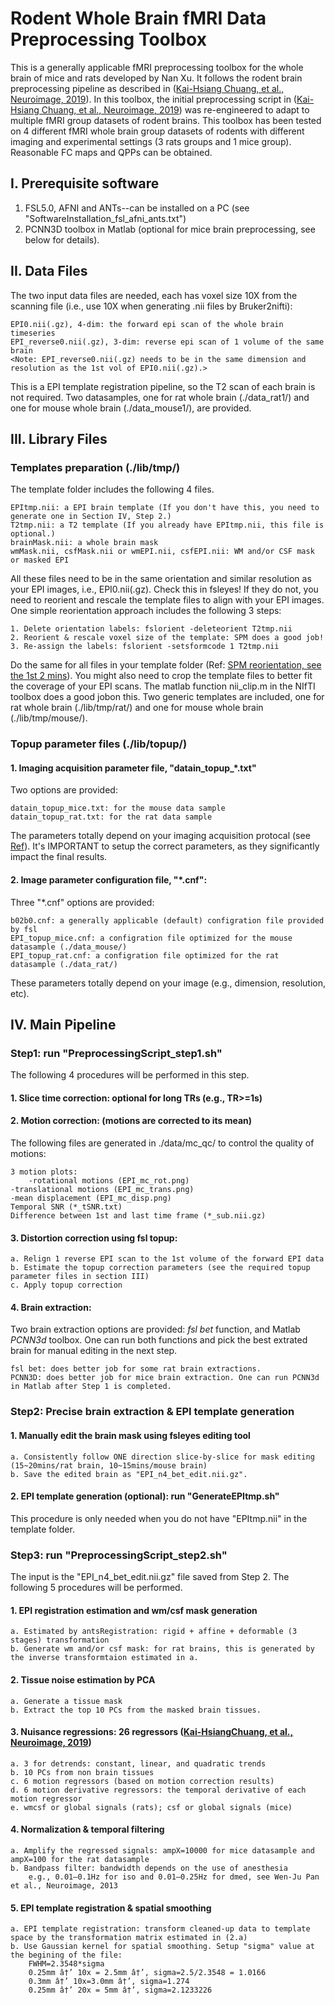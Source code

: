 # Rodent Whole Brain fMRI Data Preprocessing Toolbox
This is a generally applicable fMRI preprocessing toolbox for the whole brain of mice and rats developed by Nan Xu. It follows the rodent brain preprocessing pipeline as described in ([Kai-Hsiang Chuang, et al., Neuroimage, 2019](https://www.sciencedirect.com/science/article/pii/S105381191832192X)). In this toolbox, the initial preprocessing script in ([Kai-Hsiang Chuang, et al., Neuroimage, 2019](https://www.sciencedirect.com/science/article/pii/S105381191832192X)) was re-engineered to adapt to multiple fMRI group datasets of rodent brains. This toolbox has been tested on 4 different fMRI whole brain group datasets of rodents with different imaging and experimental settings (3 rats groups and 1 mice group). Reasonable FC maps and QPPs can be obtained. 

<!---If you use this toolbox, please cite as Nan Xu, Leo Zhang, Zengmin Li, Shella D. Keilholz (Date). Title [Type]. doi:10.5281/zenodo.XXXX--->

## I. Prerequisite software
1. FSL5.0, AFNI and ANTs--can be installed on a PC (see "SoftwareInstallation_fsl_afni_ants.txt")
2. PCNN3D toolbox in Matlab (optional for mice brain preprocessing, see below for details). 

## II. Data Files 
The two input data files are needed, each has voxel size 10X from the scanning file (i.e., use 10X when generating .nii files by Bruker2nifti):

    EPI0.nii(.gz), 4-dim: the forward epi scan of the whole brain timeseries
    EPI_reverse0.nii(.gz), 3-dim: reverse epi scan of 1 volume of the same brain
    <Note: EPI_reverse0.nii(.gz) needs to be in the same dimension and resolution as the 1st vol of EPI0.nii(.gz).>
This is a EPI template registration pipeline, so the T2 scan of each brain is not required. Two datasamples, one for rat whole brain (./data_rat1/) and one for mouse whole brain (./data_mouse1/), are provided.     

## III. Library Files 
### Templates preparation (./lib/tmp/)
The template folder includes the following 4 files. 
	
	EPItmp.nii: a EPI brain template (If you don't have this, you need to generate one in Section IV, Step 2.)
	T2tmp.nii: a T2 template (If you already have EPItmp.nii, this file is optional.)
	brainMask.nii: a whole brain mask
	wmMask.nii, csfMask.nii or wmEPI.nii, csfEPI.nii: WM and/or CSF mask or masked EPI
All these files need to be in the same orientation and similar resolution as your EPI images, i.e., EPI0.nii(.gz). 
Check this in fsleyes! If they do not, you need to reorient and rescale the template files to align with your EPI images. One simple reorientation approach includes the following 3 steps:

	1. Delete orientation labels: fslorient -deleteorient T2tmp.nii
	2. Reorient & rescale voxel size of the template: SPM does a good job!
	3. Re-assign the labels: fslorient -setsformcode 1 T2tmp.nii
Do the same for all files in your template folder (Ref: [SPM reorientation, see the 1st 2 mins](https://www.youtube.com/watch?v=J_aXCBKRc1k&t=371s)).
You might also need to crop the template files to better fit the coverage of your EPI scans. The matlab function nii_clip.m in the NIfTI toolbox does a good jobon this. Two generic templates are included, one for rat whole brain (./lib/tmp/rat/) and one for mouse whole brain (./lib/tmp/mouse/).

### Topup parameter files (./lib/topup/)
#### 1. Imaging acquisition parameter file, "datain_topup_\*.txt"
Two options are provided: 

    datain_topup_mice.txt: for the mouse data sample
    datain_topup_rat.txt: for the rat data sample
The parameters totally depend on your imaging acquisition protocal (see [Ref](https://fsl.fmrib.ox.ac.uk/fsl/fslwiki/topup/TopupUsersGuide#A--datain)). It's IMPORTANT to setup the correct parameters, as they significantly impact the final results. 
#### 2. Image parameter configuration file, "\*.cnf": 
Three "\*.cnf" options are provided:

    b02b0.cnf: a generally applicable (default) configration file provided by fsl 
    EPI_topup_mice.cnf: a configration file optimized for the mouse datasample (./data_mouse/)
    EPI_topup_rat.cnf: a configration file optimized for the rat datasample (./data_rat/)
These parameters totally depend on your image (e.g., dimension, resolution, etc). 

## IV. Main Pipeline
### Step1: run "PreprocessingScript_step1.sh"
The following 4 procedures will be performed in this step.
#### 1. Slice time correction: optional for long TRs (e.g., TR>=1s)
#### 2. Motion correction: (motions are corrected to its mean)
The following files are generated in ./data/mc_qc/ to control the quality of motions:

    3 motion plots: 
    	-rotational motions (EPI_mc_rot.png) 
	-translational motions (EPI_mc_trans.png)
	-mean displacement (EPI_mc_disp.png)
    Temporal SNR (*_tSNR.txt)
    Difference between 1st and last time frame (*_sub.nii.gz)
#### 3. Distortion correction using fsl topup: 
    a. Relign 1 reverse EPI scan to the 1st volume of the forward EPI data 
    b. Estimate the topup correction parameters (see the required topup parameter files in section III) 
    c. Apply topup correction
#### 4. Brain extraction: 
Two brain extraction options are provided: *fsl bet* function, and Matlab *PCNN3d* toolbox. One can run both functions and pick the best extrated brain for manual editing in the next step.

    fsl bet: does better job for some rat brain extractions.
    PCNN3D: does better job for mice brain extraction. One can run PCNN3d in Matlab after Step 1 is completed.    
### Step2: Precise brain extraction & EPI template generation
#### 1.  Manually edit the brain mask using fsleyes editing tool
    a. Consistently follow ONE direction slice-by-slice for mask editing (15~20mins/rat brain, 10~15mins/mouse brain)
    b. Save the edited brain as "EPI_n4_bet_edit.nii.gz".
#### 2. EPI template generation (optional): run "GenerateEPItmp.sh"
This procedure is only needed when you do not have "EPItmp.nii" in the template folder.
### Step3: run "PreprocessingScript_step2.sh"
The input is the "EPI_n4_bet_edit.nii.gz" file saved from Step 2. The following 5 procedures will be performed.
#### 1. EPI registration estimation and wm/csf mask generation
    a. Estimated by antsRegistration: rigid + affine + deformable (3 stages) transformation
    b. Generate wm and/or csf mask: for rat brains, this is generated by the inverse transformtaion estimated in a.
#### 2. Tissue noise estimation by PCA
    a. Generate a tissue mask
    b. Extract the top 10 PCs from the masked brain tissues.
#### 3. Nuisance regressions: 26 regressors ([Kai-HsiangChuang, et al., Neuroimage, 2019](https://www.sciencedirect.com/science/article/pii/S105381191832192X))
    a. 3 for detrends: constant, linear, and quadratic trends
    b. 10 PCs from non brain tissues
    c. 6 motion regressors (based on motion correction results) 
    d. 6 motion derivative regressors: the temporal derivative of each motion regressor
    e. wmcsf or global signals (rats); csf or global signals (mice)
#### 4. Normalization & temporal filtering
    a. Amplify the regressed signals: ampX=10000 for mice datasample and ampX=100 for the rat datasample
    b. Bandpass filter: bandwidth depends on the use of anesthesia
    	e.g., 0.01–0.1Hz for iso and 0.01–0.25Hz for dmed, see Wen-Ju Pan et al., Neuroimage, 2013
#### 5. EPI template registration & spatial smoothing
    a. EPI template registration: transform cleaned-up data to template space by the transformation matrix estimated in (2.a)
    b. Use Gaussian kernel for spatial smoothing. Setup "sigma" value at the begining of the file:
        FWHM=2.3548*sigma
        0.25mm â†’ 10x = 2.5mm â†’, sigma=2.5/2.3548 = 1.0166
        0.3mm â†’ 10x=3.0mm â†’, sigma=1.274
        0.25mm â†’ 20x = 5mm â†’, sigma=2.1233226        

